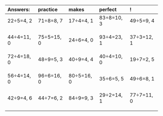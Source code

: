 | Answers: | practice | makes | perfect | ! |
| :--- | :--- | :--- | :--- | :--- |
| 22÷5=4, 2 | 71÷8=8, 7 | 17÷4=4, 1 | 83÷8=10, 3 | 49÷5=9, 4 | 
|   |   |   |   |   | 
|   |   |   |   |   | 
|   |   |   |   |   | 
| 44÷4=11, 0 | 75÷5=15, 0 | 24÷6=4, 0 | 93÷4=23, 1 | 37÷3=12, 1 | 
|   |   |   |   |   | 
|   |   |   |   |   | 
|   |   |   |   |   | 
| 72÷4=18, 0 | 48÷9=5, 3 | 40÷9=4, 4 | 40÷4=10, 0 | 19÷7=2, 5 | 
|   |   |   |   |   | 
|   |   |   |   |   | 
|   |   |   |   |   | 
| 56÷4=14, 0 | 96÷6=16, 0 | 80÷5=16, 0 | 35÷6=5, 5 | 49÷6=8, 1 | 
|   |   |   |   |   | 
|   |   |   |   |   | 
|   |   |   |   |   | 
| 42÷9=4, 6 | 44÷7=6, 2 | 84÷9=9, 3 | 29÷2=14, 1 | 77÷7=11, 0 | 
|   |   |   |   |   | 
|   |   |   |   |   | 
|   |   |   |   |   | 
